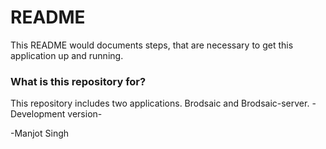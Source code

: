 # README #

This README would documents steps, that are necessary to get this application up and running.

### What is this repository for? ###

This repository includes two applications. Brodsaic and Brodsaic-server.
-Development version-

-Manjot Singh